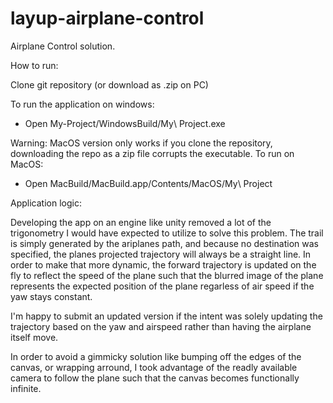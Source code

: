 # layup-airplane-control
 Airplane Control solution.

 How to run:

Clone git repository (or download as .zip on PC)

 To run the application on windows:
 - Open My-Project/WindowsBuild/My\ Project.exe
 
 Warning: MacOS version only works if you clone the repository, downloading the repo as a zip file corrupts the executable.
 To run on MacOS:
 - Open MacBuild/MacBuild.app/Contents/MacOS/My\ Project

Application logic:

Developing the app on an engine like unity removed a lot of the trigonometry I would have expected to utilize to solve this problem. The trail is simply generated by the ariplanes path, and because no destination was specified, the planes projected trajectory will always be a straight line. In order to make that more dynamic, the forward trajectory is updated on the fly to reflect the speed of the plane such that the blurred image of the plane represents the expected position of the plane regarless of air speed if the yaw stays constant. 

I'm happy to submit an updated version if the intent was solely updating the trajectory based on the yaw and airspeed rather than having the airplane itself move. 

In order to avoid a gimmicky solution like bumping off the edges of the canvas, or wrapping arround, I took advantage of the readly available camera to follow the plane such that the canvas becomes functionally infinite.
